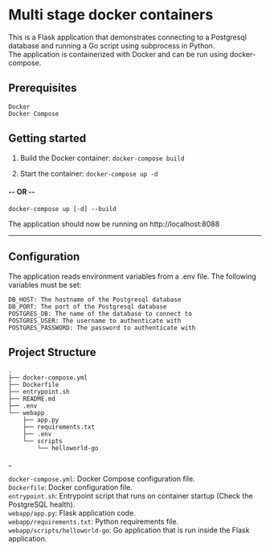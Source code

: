 # Multi stage docker containers

This is a Flask application that demonstrates connecting to a Postgresql database and running a Go script using subprocess in Python. \
The application is containerized with Docker and can be run using docker-compose.


## Prerequisites
    Docker
    Docker Compose

## Getting started
1. Build the Docker container:
    `docker-compose build`

2. Start the container: `docker-compose up -d`

#### -- OR --

    docker-compose up [-d] --build 

The application should now be running on http://localhost:8088

____

## Configuration

The application reads environment variables from a .env file. The following variables must be set:

    DB_HOST: The hostname of the Postgresql database
    DB_PORT: The port of the Postgresql database
    POSTGRES_DB: The name of the database to connect to
    POSTGRES_USER: The username to authenticate with
    POSTGRES_PASSWORD: The password to authenticate with

## Project Structure

    .
    ├── docker-compose.yml
    ├── Dockerfile
    ├── entrypoint.sh
    ├── README.md
    ├── .env
    └── webapp
        ├── app.py
        ├── requirements.txt
        ├── .env
        └── scripts
            └── helloworld-go

_

`docker-compose.yml`: Docker Compose configuration file.\
`Dockerfile`: Docker configuration file.\
`entrypoint.sh`: Entrypoint script that runs on container startup (Check the PostgreSQL health).\
`webapp/app.py`: Flask application code.\
`webapp/requirements.txt`: Python requirements file.\
`webapp/scripts/helloworld-go`: Go application that is run inside the Flask application.